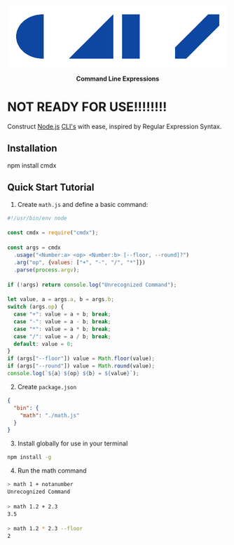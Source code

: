 ![cmdx](cmdx.gif)
<p align="center"><b>Command Line Expressions</b></p>

# NOT READY FOR USE!!!!!!!!

Construct [Node.js](http://nodejs.org) [CLI's](https://en.wikipedia.org/wiki/Command-line_interface) with ease, inspired by Regular Expression Syntax.

## Installation

npm install cmdx

## Quick Start Tutorial

1. Create `math.js` and define a basic command:

```js
#!/usr/bin/env node

const cmdx = require("cmdx");

const args = cmdx
  .usage("<Number:a> <op> <Number:b> [--floor, --round]?")
  .arg("op", {values: ["+", "-", "/", "*"]})
  .parse(process.argv);
  
if (!args) return console.log("Unrecognized Command");  
  
let value, a = args.a, b = args.b;
switch (args.op) {
  case "+": value = a + b; break;
  case "-": value = a - b; break;
  case "*": value = a * b; break;
  case "/": value = a / b; break;
  default: value = 0;
}
if (args["--floor"]) value = Math.floor(value);
if (args["--round"]) value = Math.round(value);
console.log(`${a} ${op} ${b} = ${value}`);  
```

2. Create `package.json`

```json
{
  "bin": {
    "math": "./math.js"
  }
}
```

3. Install globally for use in your terminal

```bash
npm install -g
```

4. Run the math command

```bash
> math 1 + notanumber
Unrecognized Command

> math 1.2 + 2.3
3.5

> math 1.2 * 2.3 --floor
2
```
